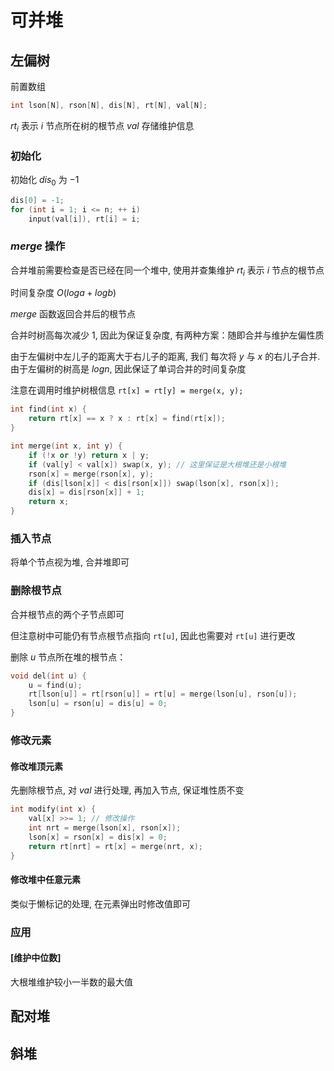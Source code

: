 # 可并堆

## 左偏树

前置数组

```cpp
int lson[N], rson[N], dis[N], rt[N], val[N];
```

$rt_i$ 表示 $i$ 节点所在树的根节点
$val$ 存储维护信息

### 初始化

初始化 $dis_0$ 为 $-1$

```cpp
dis[0] = -1;
for (int i = 1; i <= n; ++ i)
	input(val[i]), rt[i] = i;
```

### $merge$ 操作

合并堆前需要检查是否已经在同一个堆中, 使用并查集维护 $rt_i$ 表示 $i$ 节点的根节点

时间复杂度 $O(loga + logb)$

$merge$ 函数返回合并后的根节点

合并时树高每次减少 $1$, 因此为保证复杂度, 有两种方案：随即合并与维护左偏性质

由于左偏树中左儿子的距离大于右儿子的距离, 我们 每次将 $y$ 与 $x$ 的右儿子合并. 由于左偏树的树高是 $logn$, 因此保证了单词合并的时间复杂度

注意在调用时维护树根信息 `rt[x] = rt[y] = merge(x, y);`

```cpp
int find(int x) {
	return rt[x] == x ? x : rt[x] = find(rt[x]);
}

int merge(int x, int y) {
	if (!x or !y) return x | y;
	if (val[y] < val[x]) swap(x, y); // 这里保证是大根堆还是小根堆
	rson[x] = merge(rson[x], y);
	if (dis[lson[x]] < dis[rson[x]]) swap(lson[x], rson[x]);
	dis[x] = dis[rson[x]] + 1;
	return x;
}
```

### 插入节点

将单个节点视为堆, 合并堆即可

### 删除根节点

合并根节点的两个子节点即可

但注意树中可能仍有节点根节点指向 `rt[u]`, 因此也需要对 `rt[u]` 进行更改

删除 $u$ 节点所在堆的根节点：

```cpp
void del(int u) {
	u = find(u);
	rt[lson[u]] = rt[rson[u]] = rt[u] = merge(lson[u], rson[u]);
	lson[u] = rson[u] = dis[u] = 0;
}
```

### 修改元素

#### 修改堆顶元素

先删除根节点, 对 $val$ 进行处理, 再加入节点, 保证堆性质不变

```cpp
int modify(int x) {
	val[x] >>= 1; // 修改操作
	int nrt = merge(lson[x], rson[x]);
	lson[x] = rson[x] = dis[x] = 0;
	return rt[nrt] = rt[x] = merge(nrt, x);
}
```

#### 修改堆中任意元素 

类似于懒标记的处理, 在元素弹出时修改值即可

### 应用

#### [维护中位数]

大根堆维护较小一半数的最大值

## 配对堆

## 斜堆


